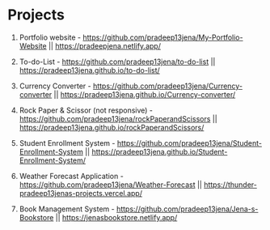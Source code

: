 # Projects


1) Portfolio website -
    https://github.com/pradeep13jena/My-Portfolio-Website ||
    https://pradeepjena.netlify.app/
   
2) To-do-List -
    https://github.com/pradeep13jena/to-do-list ||
    https://pradeep13jena.github.io/to-do-list/
   
3) Currency Converter -
    https://github.com/pradeep13jena/Currency-converter ||
    https://pradeep13jena.github.io/Currency-converter/
   
4) Rock Paper & Scissor (not responsive) -
    https://github.com/pradeep13jena/rockPaperandScissors ||
    https://pradeep13jena.github.io/rockPaperandScissors/
   
5) Student Enrollment System -
    https://github.com/pradeep13jena/Student-Enrollment-System ||
    https://pradeep13jena.github.io/Student-Enrollment-System/
   
6) Weather Forecast Application -
    https://github.com/pradeep13jena/Weather-Forecast ||
    https://thunder-pradeep13jenas-projects.vercel.app/

7) Book Management System -
    https://github.com/pradeep13jena/Jena-s-Bookstore ||
    https://jenasbookstore.netlify.app/
